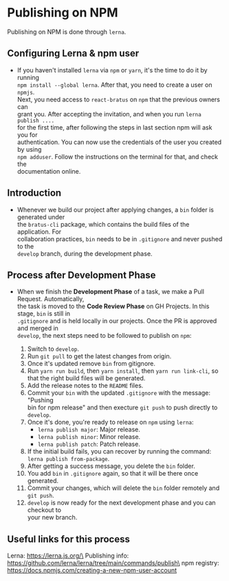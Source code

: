 # Publishing on NPM

Publishing on NPM is done through `lerna`.

## Configuring Lerna & npm user

- If you haven't installed `lerna` via `npm` or `yarn`, it's the time to do it by running\
   `npm install --global lerna`. After that, you need to create a user on `npmjs`.\
   Next, you need access to `react-bratus` on `npm` that the previous owners can\
   grant you. After accepting the invitation, and when you run `lerna publish ....`\
   for the first time, after following the steps in last section npm will ask you for\
   authentication. You can now use the credentials of the user you created by using\
  `npm adduser`. Follow the instructions on the terminal for that, and check the\
  documentation online.

## Introduction

- Whenever we build our project after applying changes, a `bin` folder is generated under\
  the `bratus-cli` package, which contains the build files of the application. For\
  collaboration practices, `bin` needs to be in `.gitignore` and never pushed to the\
  `develop` branch, during the development phase.
  <br>

## Process after Development Phase

- When we finish the **Development Phase** of a task, we make a Pull Request. Automatically,\
  the task is moved to the **Code Review Phase** on GH Projects. In this stage, `bin` is still in\
   `.gitignore` and is held locally in our projects. Once the PR is approved and merged in\
   `develop`, the next steps need to be followed to publish on `npm`:

  1. Switch to `develop`.
  2. Run `git pull` to get the latest changes from origin.
  3. Once it's updated remove `bin` from gitignore.
  4. Run `yarn run build`, then `yarn install`, then `yarn run link-cli`, so\
     that the right build files will be generated.
  5. Add the release notes to the `README` files.
  6. Commit your `bin` with the updated `.gitignore` with the message: "Pushing\
     bin for npm release" and then execture `git push` to push directly to `develop`.
  7. Once it's done, you're ready to release on `npm` using `lerna`:
     - `lerna publish major`: Major release.
     - `lerna publish minor`: Minor release.
     - `lerna publish patch`: Patch release.
  8. If the initial build fails, you can recover by running the command:\
     `lerna publish from-package`.
  9. After getting a success message, you delete the `bin` folder.
  10. You add `bin` in `.gitignore` again, so that it will be there once generated.
  11. Commit your changes, which will delete the `bin` folder remotely and `git push`.
  12. `develop` is now ready for the next development phase and you can checkout to\
      your new branch.

## Useful links for this process

Lerna: https://lerna.js.org/\
Publishing info: https://github.com/lerna/lerna/tree/main/commands/publish\
npm registry: https://docs.npmjs.com/creating-a-new-npm-user-account
